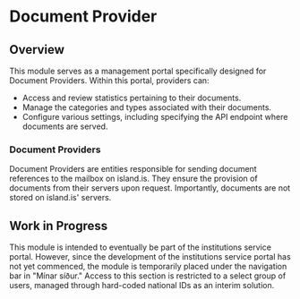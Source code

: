 # Document Provider

## Overview

This module serves as a management portal specifically designed for Document Providers. Within this portal, providers can:

- Access and review statistics pertaining to their documents.
- Manage the categories and types associated with their documents.
- Configure various settings, including specifying the API endpoint where documents are served.

### Document Providers

Document Providers are entities responsible for sending document references to the mailbox on island.is. They ensure the provision of documents from their servers upon request. Importantly, documents are not stored on island.is' servers.

## Work in Progress

This module is intended to eventually be part of the institutions service portal. However, since the development of the institutions service portal has not yet commenced, the module is temporarily placed under the navigation bar in "Mínar síður." Access to this section is restricted to a select group of users, managed through hard-coded national IDs as an interim solution.